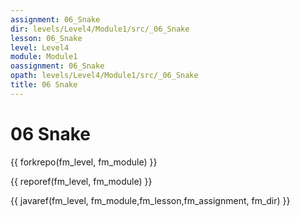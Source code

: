 ```yaml
---
assignment: 06_Snake
dir: levels/Level4/Module1/src/_06_Snake
lesson: 06_Snake
level: Level4
module: Module1
oassignment: 06_Snake
opath: levels/Level4/Module1/src/_06_Snake
title: 06 Snake
---
```

# 06 Snake

{{ forkrepo(fm_level, fm_module) }}

{{ reporef(fm_level, fm_module) }}




{{ javaref(fm_level, fm_module,fm_lesson,fm_assignment, fm_dir) }}

